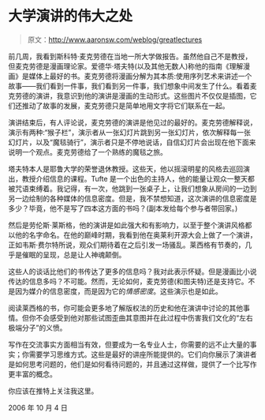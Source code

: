 # 大学演讲的伟大之处

> 原文：<http://www.aaronsw.com/weblog/greatlectures>

前几周，我看到斯科特·麦克劳德在当地一所大学做报告。虽然他自己不是教授，但麦克劳德是漫画理论家。爱德华·塔夫特(以及其他无数人)称他的指南《理解漫画》是媒体上最好的书。麦克劳德将漫画分解为其本质:使用序列艺术来讲述一个故事——我们看到一件事，我们看到另一件事，我们想象中间发生了什么。看着麦克劳德的演讲，我意识到他的演讲是漫画的生动形式。这些图片不仅仅是插图，它们还推动了故事的发展，麦克劳德只是简单地用文字将它们联系在一起。

演讲结束后，有人评论说，麦克劳德的演讲是他见过的最好的。麦克劳德解释说，演示有两种:“猴子栏”，演示者从一张幻灯片跳到另一张幻灯片，依次解释每一张幻灯片，以及“魔毯骑行”，演示者只是不停地说话，自信幻灯片会出现在他下面来说明一个观点。麦克劳德给了一个熟练的魔毯之旅。

塔夫特本人是耶鲁大学的荣誉退休教授。这些天，他以摇滚明星的风格去巡回演出，教授介绍信息的课程。Tufte 是一个出色的主持人，他的能量让观众一整天都被咒语束缚着。我记得，有一次，他跳到一张桌子上，让我们想象从房间的一边到另一边绘制的各种媒体的信息密度。但是，我不禁想知道，这次演讲的信息密度是多少？毕竟，他不是写了四本这方面的书吗？(副本发给每个参与者带回家。)

然后是劳伦斯·莱斯格，他的演讲是如此强大和有影响力，以至于整个演讲风格都以他的名字命名。在他的巅峰时期，我看到他在奥莱利开源大会上做了一个演讲，正如韦斯·费尔特所说，观众们期待着在之后引发一场骚乱。莱西格有节奏的，几乎是催眠的呈现，总是让人神魂颠倒。

这些人的谈话比他们的书传达了更多的信息吗？我对此表示怀疑。但是漫画比小说传达的信息多吗？不可能。然而，无论如何，麦克劳德(和图夫特)还是支持它。不是因为媒介的信息密度，而是因为它的*情感密度*。这些演示也是如此。

阅读莱西格的书，你可能会更多地了解版权法的历史和他在演讲中讨论的其他事情。但你不会感受到他对那些试图歪曲其意图并在此过程中伤害我们文化的“左右极端分子”的义愤。

写作在交流事实方面相当有效，但要成为一名专业人士，你需要的远不止大量的事实；你需要学习思维方式。这些是最好的讲座所能提供的。它们向你展示了演讲者是如何思考问题的，他们是如何看待问题的，并且通过这样做，提供了一个比写作更丰富的概念。

你应该在推特上关注我这里。

2006 年 10 月 4 日